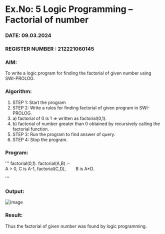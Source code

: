 # Ex.No: 5   Logic Programming – Factorial of number   
### DATE: 09.03.2024                                                                           
### REGISTER NUMBER : 212221060145
### AIM: 
To  write  a logic program for finding the factorial of given number using SWI-PROLOG. 
### Algorithm:
1. STEP 1: Start the program
2. STEP 2:  Write a rules for finding factorial of given program in SWI-PROLOG.
3.   a)	factorial of 0 is 1 => written as factorial(0,1).
4.   b)	factorial of number greater than 0 obtained by recursively calling the factorial    function.
5. STEP 3: Run the program  to find answer of  query.
6. STEP 4: Stop the program.

### Program:

'''
factorial(0,1).
factorial(A,B) :-  
           A > 0, 
           C is A-1,
           factorial(C,D),
           B is A*D.

'''        


### Output:


![image](https://github.com/DrUmaRaniV/AI_Lab_2023-24/assets/113246318/1aecc0bc-5873-4d45-bc89-8da76e2dffad)




### Result:
Thus the factorial of given number was found by logic programming. 
